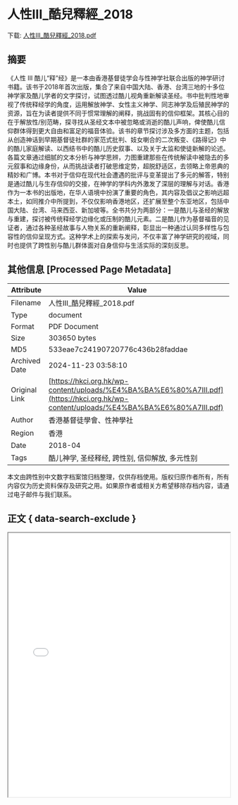 # 人性III_酷兒釋經_2018

<!-- tcd_download_link -->
下载: <a href="人性III_酷兒釋經_2018.pdf" download>人性III_酷兒釋經_2018.pdf</a>
<!-- tcd_download_link_end -->

## 摘要

<!-- tcd_abstract -->
《人性 III 酷儿“释”经》是一本由香港基督徒学会与性神学社联合出版的神学研讨书籍。该书于2018年首次出版，集合了来自中国大陆、香港、台湾三地的十多位神学家及酷儿学者的文字探讨，试图透过酷儿视角重新解读圣经。书中批判性地审视了传统释经学的角度，运用解放神学、女性主义神学、同志神学及后殖民神学的资源，旨在为读者提供不同于惯常理解的阐释，挑战固有的信仰框架。其核心目的在于解放性/别范畴，探寻找从圣经文本中被忽略或消逝的酷儿声响，俾使酷儿信仰群体得到更大自由和富足的福音体验。该书的章节探讨涉及多方面的主题，包括从创造神话到早期基督徒社群的家范式批判、妓女喇合的二次叛变、《路得记》中的酷儿家庭解读、以西结书中的酷儿历史叙事、以及关于太监和使徒新解的论述。各篇文章通过细腻的文本分析与神学思辨，力图重建那些在传统解读中被隐去的多元叙事和边缘身份，从而挑战读者打破思维定势，超脱舒适区，去领略上帝恩典的精妙和广博。本书对于信仰在现代社会遭遇的批评与变革提出了多元的解答，特别是通过酷儿与生存信仰的交接，在神学的学科内外激发了深层的理解与对话。香港作为一本书的出版地，在华人语境中扮演了重要的角色，其内容及倡议之影响远超本土，如同推介中所提到，不仅仅影响香港地区，还扩展至整个东亚地区，包括中国大陆、台湾、马来西亚、新加坡等。全书共分为两部分：一是酷儿与圣经的解放与重建，探讨被传统释经学边缘化或压制的酷儿元素。二是酷儿作为基督福音的见证者，通过各种圣经故事与人物关系的重新阐释，彰显出一种通过认同多样性与包容性的信仰呈现方式。这种学术上的探索与发问，不仅丰富了神学研究的视域，同时也提供了跨性别与酷儿群体面对自身信仰与生活实际的深刻反思。

<!-- tcd_abstract_end -->

## 其他信息 [Processed Page Metadata]

| Attribute       | Value                                  |
|-----------------|----------------------------------------|
| Filename        | 人性III_酷兒釋經_2018.pdf                             |
| Type            | document                                 |
| Format          | PDF Document                               |
| Size            | 303650 bytes                           |
| MD5             | 533eae7c24190720776c436b28faddae                                  |
| Archived Date   | 2024-11-23 03:58:10                             |
| Original Link   | [https://hkci.org.hk/wp-content/uploads/%E4%BA%BA%E6%80%A7III.pdf](https://hkci.org.hk/wp-content/uploads/%E4%BA%BA%E6%80%A7III.pdf)                         |
| Author          | 香港基督徒學會、性神學社                               |
| Region          | 香港                               |
| Date            | 2018-04                                 |
| Tags            | 酷儿神学, 圣经释经, 跨性别, 信仰解放, 多元性别                                 |

本文由跨性别中文数字档案馆归档整理，仅供存档使用。版权归原作者所有，所有内容仅为历史资料保存及研究之用。如果原作者或相关方希望移除存档内容，请通过电子邮件与我们联系。

## 正文 { data-search-exclude }

<!-- tcd_main_text -->
<iframe src="../人性III_酷兒釋經_2018.pdf" width="100%" height="600px">
    <p>无法显示PDF，请下载查看。</p>
</iframe>
<!-- tcd_main_text_end -->

